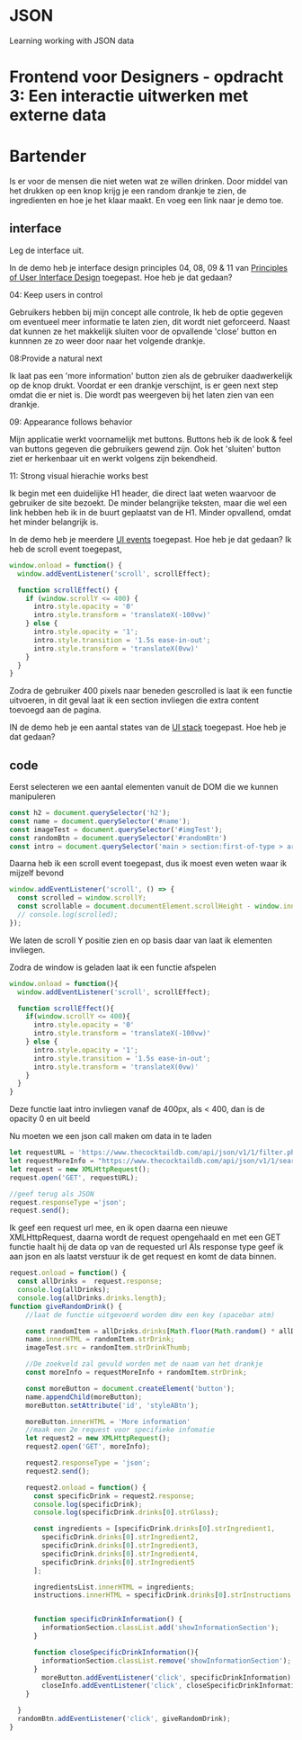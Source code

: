 # JSON
Learning working with JSON data

# Frontend voor Designers - opdracht 3: Een interactie uitwerken met externe data


# Bartender
Is er voor de mensen die niet weten wat ze willen drinken. 
Door middel van het drukken op een knop krijg je een random drankje te zien, de ingredienten en hoe je het klaar maakt.
En voeg een link naar je demo toe.

## interface
Leg de interface uit.

In de demo heb je interface design principles 04, 08, 09 & 11 van [Principles of User Interface Design](http://bokardo.com/principles-of-user-interface-design/) toegepast. Hoe heb je dat gedaan?

04: Keep users in control

Gebruikers hebben bij mijn concept alle controle, Ik heb de optie gegeven om eventueel meer informatie te laten zien, dit wordt niet geforceerd. 
Naast dat kunnen ze het makkelijk sluiten voor de opvallende 'close' button en kunnnen ze zo weer door naar het volgende drankje.

08:Provide a natural next 

Ik laat pas een 'more information' button zien als de gebruiker daadwerkelijk op de knop drukt. Voordat er een drankje verschijnt, is er geen next step omdat die er niet is. Die wordt pas weergeven bij het laten zien van een drankje. 

09: Appearance follows behavior

Mijn applicatie werkt voornamelijk met buttons. Buttons heb ik de look & feel van buttons gegeven die gebruikers gewend zijn.  Ook het 'sluiten' button ziet er herkenbaar uit en werkt volgens zijn bekendheid. 

11: Strong visual hierachie works best

Ik begin met een duidelijke H1 header, die direct laat weten waarvoor de gebruiker de site bezoekt.  De minder belangrijke teksten, maar die wel een link hebben heb ik in de buurt geplaatst van de H1. Minder opvallend, omdat het minder belangrijk is. 

In de demo heb je meerdere [UI events](https://developer.mozilla.org/en-US/docs/Web/API/UIEvent) toegepast. Hoe heb je dat gedaan?
Ik heb de scroll event toegepast,

```javascript
window.onload = function() {
  window.addEventListener('scroll', scrollEffect);

  function scrollEffect() {
    if (window.scrollY <= 400) {
      intro.style.opacity = '0'
      intro.style.transform = 'translateX(-100vw)'
    } else {
      intro.style.opacity = '1';
      intro.style.transition = '1.5s ease-in-out';
      intro.style.transform = 'translateX(0vw)'
    }
  }
}
```

Zodra de gebruiker 400 pixels  naar beneden gescrolled is laat ik een functie uitvoeren, in dit geval laat ik een section invliegen die extra content toevoegd aan de pagina.



IN de demo heb je een aantal states van de [UI stack](https://www.scotthurff.com/posts/why-your-user-interface-is-awkward-youre-ignoring-the-ui-stack/) toegepast. Hoe heb je dat gedaan?


## code
Eerst selecteren we een aantal elementen vanuit de DOM die we kunnen manipuleren
```javascript
const h2 = document.querySelector('h2');
const name = document.querySelector('#name');
const imageTest = document.querySelector('#imgTest');
const randomBtn = document.querySelector('#randomBtn')
const intro = document.querySelector('main > section:first-of-type > article:first-of-type');
```
Daarna heb ik een scroll event toegepast, dus ik moest even weten waar ik mijzelf bevond
```javascript
window.addEventListener('scroll', () => {
  const scrolled = window.scrollY;
  const scrollable = document.documentElement.scrollHeight - window.innerheight;
  // console.log(scrolled);
});
```
We laten de scroll Y positie zien en op basis daar van laat ik elementen invliegen.

Zodra de window is geladen laat ik een functie afspelen
```javascript
window.onload = function(){
  window.addEventListener('scroll', scrollEffect);

  function scrollEffect(){
    if(window.scrollY <= 400){
      intro.style.opacity = '0'
      intro.style.transform = 'translateX(-100vw)'
    } else {
      intro.style.opacity = '1';
      intro.style.transition = '1.5s ease-in-out';
      intro.style.transform = 'translateX(0vw)'
    }
  }
}
```
Deze functie laat intro invliegen vanaf de 400px, als < 400, dan is de opacity 0 en uit beeld

Nu moeten we een json call maken om data in te laden
```javascript
let requestURL = 'https://www.thecocktaildb.com/api/json/v1/1/filter.php?a=Alcoholic';
let requestMoreInfo = "https://www.thecocktaildb.com/api/json/v1/1/search.php?s=";
let request = new XMLHttpRequest();
request.open('GET', requestURL);

//geef terug als JSON
request.responseType ='json';
request.send();
```
Ik geef een request url mee, en ik open daarna een nieuwe XMLHttpRequest, daarna wordt de request opengehaald en met een GET functie haalt hij de data op van de requested url
Als response type geef ik aan json en als laatst verstuur ik de get request en komt de data binnen.


```javascript
request.onload = function() {
  const allDrinks =  request.response;
  console.log(allDrinks);
  console.log(allDrinks.drinks.length);
function giveRandomDrink() {
    //laat de functie uitgevoerd worden dmv een key (spacebar atm)

    const randomItem = allDrinks.drinks[Math.floor(Math.random() * allDrinks.drinks.length)];
    name.innerHTML = randomItem.strDrink;
    imageTest.src = randomItem.strDrinkThumb;

    //De zoekveld zal gevuld worden met de naam van het drankje
    const moreInfo = requestMoreInfo + randomItem.strDrink;

    const moreButton = document.createElement('button');
    name.appendChild(moreButton);
    moreButton.setAttribute('id', 'styleABtn');

    moreButton.innerHTML = 'More information'
    //maak een 2e request voor specifieke infomatie
    let request2 = new XMLHttpRequest();
    request2.open('GET', moreInfo);

    request2.responseType = 'json';
    request2.send();

    request2.onload = function() {
      const specificDrink = request2.response;
      console.log(specificDrink);
      console.log(specificDrink.drinks[0].strGlass);

      const ingredients = [specificDrink.drinks[0].strIngredient1,
        specificDrink.drinks[0].strIngredient2,
        specificDrink.drinks[0].strIngredient3,
        specificDrink.drinks[0].strIngredient4,
        specificDrink.drinks[0].strIngredient5
      ];

      ingredientsList.innerHTML = ingredients;
      instructions.innerHTML = specificDrink.drinks[0].strInstructions;


      function specificDrinkInformation() {
        informationSection.classList.add('showInformationSection');
      }

      function closeSpecificDrinkInformation(){
        informationSection.classList.remove('showInformationSection');
      }
        moreButton.addEventListener('click', specificDrinkInformation);
        closeInfo.addEventListener('click', closeSpecificDrinkInformation);
    }

  }
  randomBtn.addEventListener('click', giveRandomDrink);
}

```
